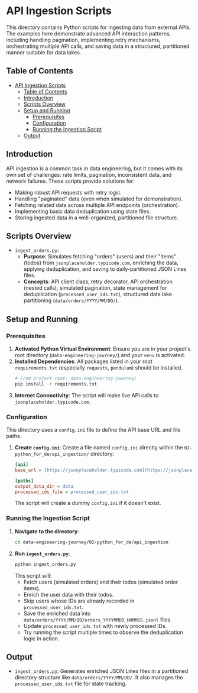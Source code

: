 # API Ingestion Scripts

This directory contains Python scripts for ingesting data from external APIs. The examples here demonstrate advanced API interaction patterns, including handling pagination, implementing retry mechanisms, orchestrating multiple API calls, and saving data in a structured, partitioned manner suitable for data lakes.

## Table of Contents

- [API Ingestion Scripts](#api-ingestion-scripts)
  - [Table of Contents](#table-of-contents)
  - [Introduction](#introduction)
  - [Scripts Overview](#scripts-overview)
  - [Setup and Running](#setup-and-running)
    - [Prerequisites](#prerequisites)
    - [Configuration](#configuration)
    - [Running the Ingestion Script](#running-the-ingestion-script)
  - [Output](#output)

## Introduction

API ingestion is a common task in data engineering, but it comes with its own set of challenges: rate limits, pagination, inconsistent data, and network failures. These scripts provide solutions for:

- Making robust API requests with retry logic.
- Handling "paginated" data (even when simulated for demonstration).
- Fetching related data across multiple API endpoints (orchestration).
- Implementing basic data deduplication using state files.
- Storing ingested data in a well-organized, partitioned file structure.

## Scripts Overview

- `ingest_orders.py`:
  - **Purpose**: Simulates fetching "orders" (users) and their "items" (todos) from `jsonplaceholder.typicode.com`, enriching the data, applying deduplication, and saving to daily-partitioned JSON Lines files.
  - **Concepts**: API client class, retry decorator, API orchestration (nested calls), simulated pagination, state management for deduplication (`processed_user_ids.txt`), structured data lake partitioning (`data/orders/YYYY/MM/DD/`).

## Setup and Running

### Prerequisites

1.  **Activated Python Virtual Environment**: Ensure you are in your project's root directory (`data-engineering-journey/`) and your `venv` is activated.
2.  **Installed Dependencies**: All packages listed in your root `requirements.txt` (especially `requests`, `pendulum`) should be installed.
    ```bash
    # From project root: data-engineering-journey/
    pip install -r requirements.txt
    ```
3.  **Internet Connectivity**: The script will make live API calls to `jsonplaceholder.typicode.com`.

### Configuration

This directory uses a `config.ini` file to define the API base URL and file paths.

1.  **Create `config.ini`**:
    Create a file named `config.ini` directly within the `02-python_for_de/api_ingestion/` directory:

    ```ini
    [api]
    base_url = [https://jsonplaceholder.typicode.com](https://jsonplaceholder.typicode.com)

    [paths]
    output_data_dir = data
    processed_ids_file = processed_user_ids.txt
    ```

    The script will create a dummy `config.ini` if it doesn't exist.

### Running the Ingestion Script

1.  **Navigate to the directory**:
    ```bash
    cd data-engineering-journey/02-python_for_de/api_ingestion
    ```
2.  **Run `ingest_orders.py`**:
    ```bash
    python ingest_orders.py
    ```
    This script will:
    - Fetch users (simulated orders) and their todos (simulated order items).
    - Enrich the user data with their todos.
    - Skip users whose IDs are already recorded in `processed_user_ids.txt`.
    - Save the enriched data into `data/orders/YYYY/MM/DD/orders_YYYYMMDD_HHMMSS.jsonl` files.
    - Update `processed_user_ids.txt` with newly processed IDs.
    - Try running the script multiple times to observe the deduplication logic in action.

## Output

- `ingest_orders.py`: Generates enriched JSON Lines files in a partitioned directory structure like `data/orders/YYYY/MM/DD/`. It also manages the `processed_user_ids.txt` file for state tracking.
